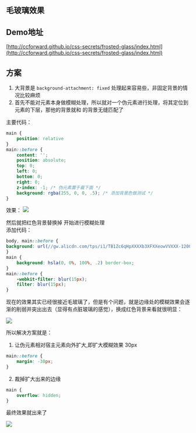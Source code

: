 ## 毛玻璃效果

## Demo地址
[http://ccforward.github.io/css-secrets/frosted-glass/index.html](http://ccforward.github.io/css-secrets/frosted-glass/index.html)

## 方案
1. 大背景是 `background-attachment: fixed` 处理起来容易些，非固定背景的情况比较麻烦
2. 首先不能对元素本身做模糊处理，所以就对一个伪元素进行处理，将其定位到元素的下层，那他的背景就和 <body> 的背景无缝匹配了

主要代码：

``` css
main {
	position: relative
}
main::before {
	content: '';
	position: absolute;
	top: 0;
	left: 0;
	bottom: 0;
	right: 0;
	z-index: -1; /* 伪元素置于最下面 */
	background: rgba(255, 0, 0, .5); /* 添加背景色做测试 */
}
```

效果：
![](http://pic.yupoo.com/ccking/FDKpXeeY/ELBjS.png)

然后就把红色背景替换掉 开始进行模糊处理  
添加代码：

```css
body, main::before {
background: url(//gw.alicdn.com/tps/i1/TB1Zc6qHpXXXXb3XFXXeowVVXXX-1200-800.jpg) 0 / cover fixed;
}
main {
	background: hsla(0, 0%, 100%, .2) border-box;
}
main::before {
	-webkit-filter: blur(15px);
	filter: blur(15px);
}
```

现在的效果其实已经很接近毛玻璃了，但是有个问题，就是边缘处的模糊效果会逐渐的削弱并突出出去（显得有点脏玻璃的感觉），换成红色背景来看就很明显：

![](http://pic.yupoo.com/ccking/FDKuapXp/EoEf5.png)

所以解决方案就是：

1. 让伪元素相对宿主元素向外扩大,即扩大模糊效果 30px	
```css
main::before {
	margin: -30px;
}
```

2. 裁掉扩大出来的边缘

```css
main {
	overflow: hidden;
}
```

最终效果就出来了

![](http://pic.yupoo.com/ccking/FDKx4SVc/NqXiK.png)

